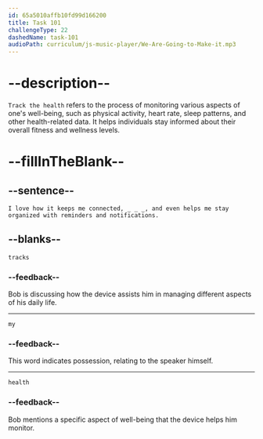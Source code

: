 ```yaml
---
id: 65a5010affb10fd99d166200
title: Task 101
challengeType: 22
dashedName: task-101
audioPath: curriculum/js-music-player/We-Are-Going-to-Make-it.mp3
---
```


<!--
AUDIO REFERENCE:
Bob: I love how it keeps me connected, tracks my health, and even helps me stay organized with reminders and notifications.
-->

# --description--

`Track the health` refers to the process of monitoring various aspects of one's well-being, such as physical activity, heart rate, sleep patterns, and other health-related data. It helps individuals stay informed about their overall fitness and wellness levels.

# --fillInTheBlank--

## --sentence--

`I love how it keeps me connected, _ _ _, and even helps me stay organized with reminders and notifications.`

## --blanks--

`tracks`

### --feedback--

Bob is discussing how the device assists him in managing different aspects of his daily life.

---

`my`

### --feedback--

This word indicates possession, relating to the speaker himself.

---

`health`

### --feedback--

Bob mentions a specific aspect of well-being that the device helps him monitor.
